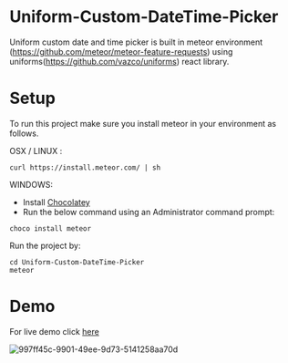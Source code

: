 # Uniform-Custom-DateTime-Picker


Uniform custom date and time picker is built in meteor environment (https://github.com/meteor/meteor-feature-requests) using uniforms(https://github.com/vazco/uniforms) react library. 

# Setup

To run this project make sure you install meteor in your environment as follows.

OSX / LINUX :

```
curl https://install.meteor.com/ | sh
```

WINDOWS:

* Install [Chocolatey](https://www.meteor.com/tutorials/react/creating-an-app)
* Run the below command using an Administrator command prompt:
```
choco install meteor
```

Run the project by:

```
cd Uniform-Custom-DateTime-Picker
meteor
```

# Demo

For live demo click [here](http://139.59.47.201:9091/)

![997ff45c-9901-49ee-9d73-5141258aa70d](https://user-images.githubusercontent.com/45002239/48624075-84c8f800-e9d1-11e8-8ebd-bcb3a5cf0c6e.gif)

